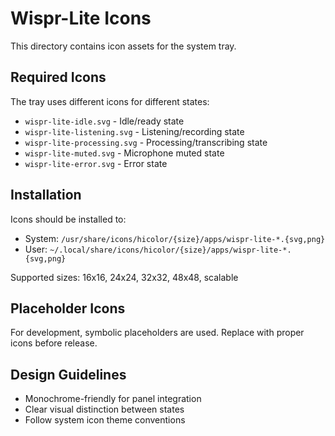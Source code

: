 # Wispr-Lite Icons

This directory contains icon assets for the system tray.

## Required Icons

The tray uses different icons for different states:

- `wispr-lite-idle.svg` - Idle/ready state
- `wispr-lite-listening.svg` - Listening/recording state
- `wispr-lite-processing.svg` - Processing/transcribing state
- `wispr-lite-muted.svg` - Microphone muted state
- `wispr-lite-error.svg` - Error state

## Installation

Icons should be installed to:
- System: `/usr/share/icons/hicolor/{size}/apps/wispr-lite-*.{svg,png}`
- User: `~/.local/share/icons/hicolor/{size}/apps/wispr-lite-*.{svg,png}`

Supported sizes: 16x16, 24x24, 32x32, 48x48, scalable

## Placeholder Icons

For development, symbolic placeholders are used. Replace with proper icons before release.

## Design Guidelines

- Monochrome-friendly for panel integration
- Clear visual distinction between states
- Follow system icon theme conventions

